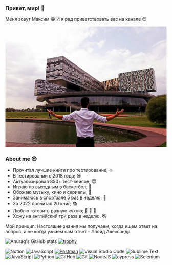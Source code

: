 ### Привет, мир! 👋 

Меня зовут Максим :grin: 
И я рад приветствовать вас на канале :wink:

![Header](https://github.com/Kim-Maxim/Kim-Maxim/blob/main/assets/_6DvKSeOBn8.jpg)

### About me :sunglasses:
- Прочитал лучшие книги про тестирование; :fire:
- В тестировании с 2018 года; :sunglasses:
- Актуализировал 850+ тест-кейсов; :innocent:
- Играю по выходным в баскетбол; :basketball:
- Обожаю музыку, кино и сериалы; :musical_note:
- Занимаюсь в спортзале 5 раз в неделю; :muscle:
- За 2022 прочитал 20 книг; :books:
- Люблю готовить разную кухню; :pizza: :hamburger: :sushi:
- Хожу на английский три раза в неделю. :heart_eyes_cat:

Мой принцип: Настоящие знания мы получаем, когда ищем ответ на вопрос, а не когда узнаем сам ответ - Ллойд Александр

![Anurag's GitHub stats](https://github-readme-stats.vercel.app/api?username=anuraghazra&show_icons=true&theme=radical)
[![trophy](https://github-profile-trophy.vercel.app/?username=ryo-ma)](https://github.com/kim-maxim/github-profile-trophy)

![Notion](https://img.shields.io/badge/Notion-%23000000.svg?style=for-the-badge&logo=notion&logoColor=white)
![JavaScript](https://img.shields.io/badge/javascript-%23323330.svg?style=for-the-badge&logo=javascript&logoColor=%23F7DF1E)
[![Postman](https://img.shields.io/badge/-Postman-000010?style=for-the-badge&logo=postman)](https://www.postman.com)
![Visual Studio Code](https://img.shields.io/badge/Visual%20Studio%20Code-0078d7.svg?style=for-the-badge&logo=visual-studio-code&logoColor=white)
![Sublime Text](https://img.shields.io/badge/sublime_text-%23575757.svg?style=for-the-badge&logo=sublime-text&logoColor=important)
![JavaScript](https://img.shields.io/badge/javascript-%23323330.svg?style=for-the-badge&logo=javascript&logoColor=%23F7DF1E)
![Python](https://img.shields.io/badge/python-3670A0?style=for-the-badge&logo=python&logoColor=ffdd54)
![GitHub](https://img.shields.io/badge/github-%23121011.svg?style=for-the-badge&logo=github&logoColor=white)
![Git](https://img.shields.io/badge/git-%23F05033.svg?style=for-the-badge&logo=git&logoColor=white)
![NodeJS](https://img.shields.io/badge/node.js-6DA55F?style=for-the-badge&logo=node.js&logoColor=white)
![cypress](https://img.shields.io/badge/-cypress-%23E5E5E5?style=for-the-badge&logo=cypress&logoColor=058a5e)
![Selenium](https://img.shields.io/badge/-selenium-%43B02A?style=for-the-badge&logo=selenium&logoColor=white)
